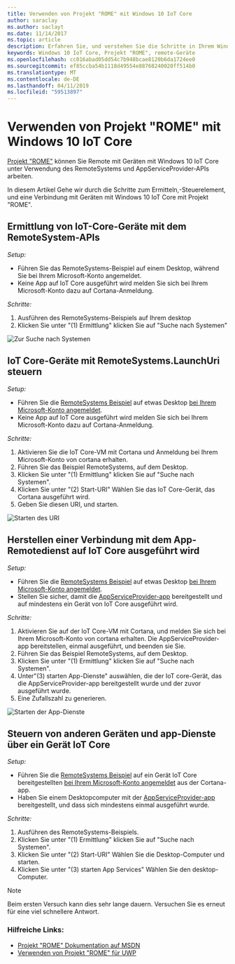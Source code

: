 ```yaml
---
title: Verwenden von Projekt "ROME" mit Windows 10 IoT Core
author: saraclay
ms.author: saclayt
ms.date: 11/14/2017
ms.topic: article
description: Erfahren Sie, und verstehen Sie die Schritte in Ihrem Windows-IoT-Gerät auf den Markt zu.
keywords: Windows 10 IoT Core, Projekt "ROME", remote-Geräte
ms.openlocfilehash: cc016abad05dd54c7b948bcae8120b6da1724ee0
ms.sourcegitcommit: ef85ccba54b1118d49554e88768240020ff514b0
ms.translationtype: MT
ms.contentlocale: de-DE
ms.lasthandoff: 04/11/2019
ms.locfileid: "59513897"
---
```

# <a name="using-project-rome-with-windows-10-iot-core"></a>Verwenden von Projekt "ROME" mit Windows 10 IoT Core 
 
[Projekt "ROME"](https://developer.microsoft.com/en-us/windows/project-rome) können Sie Remote mit Geräten mit Windows 10 IoT Core unter Verwendung des RemoteSystems und AppServiceProvider-APIs arbeiten. 
 
In diesem Artikel Gehe wir durch die Schritte zum Ermitteln,-Steuerelement, und eine Verbindung mit Geräten mit Windows 10 IoT Core mit Projekt "ROME".  
 
## <a name="discovering-iot-core-devices-with-the-remotesystem-apis"></a>Ermittlung von IoT-Core-Geräte mit dem RemoteSystem-APIs 
 
_Setup:_
* Führen Sie das RemoteSystems-Beispiel auf einem Desktop, während Sie bei Ihrem Microsoft-Konto angemeldet.  
* Keine App auf IoT Core ausgeführt wird melden Sie sich bei Ihrem Microsoft-Konto dazu auf Cortana-Anmeldung. 
 
_Schritte:_
1. Ausführen des RemoteSystems-Beispiels auf Ihrem desktop 
2. Klicken Sie unter "(1) Ermittlung" klicken Sie auf "Suche nach Systemen" 

![Zur Suche nach Systemen](../media/ProjectRome/SearchForSystems.gif)
 
## <a name="control-iot-core-devices-with-remotesystemslaunchuri"></a>IoT Core-Geräte mit RemoteSystems.LaunchUri steuern 
 
_Setup:_
* Führen Sie die [RemoteSystems Beispiel](https://github.com/Microsoft/Windows-universal-samples/tree/dev/Samples/RemoteSystems) auf etwas Desktop [bei Ihrem Microsoft-Konto angemeldet](https://github.com/Microsoft/Windows-universal-samples/tree/master/Samples/WebAccountManagement).
* Keine App auf IoT Core ausgeführt wird melden Sie sich bei Ihrem Microsoft-Konto dazu auf Cortana-Anmeldung. 
 
_Schritte:_
1. Aktivieren Sie die IoT Core-VM mit Cortana und Anmeldung bei Ihrem Microsoft-Konto von cortana erhalten. 
2. Führen Sie das Beispiel RemoteSystems, auf dem Desktop. 
3. Klicken Sie unter "(1) Ermittlung" klicken Sie auf "Suche nach Systemen". 
4. Klicken Sie unter "(2) Start-URI" Wählen Sie das IoT Core-Gerät, das Cortana ausgeführt wird. 
5. Geben Sie diesen URI, und starten. 

![Starten des URI](../media/ProjectRome/LaunchURI.gif)

## <a name="connecting-to-the-remote-app-service-running-on-iot-core"></a>Herstellen einer Verbindung mit dem App-Remotedienst auf IoT Core ausgeführt wird 
_Setup:_
* Führen Sie die [RemoteSystems Beispiel](https://github.com/Microsoft/Windows-universal-samples/tree/dev/Samples/RemoteSystems) auf etwas Desktop [bei Ihrem Microsoft-Konto angemeldet](https://github.com/Microsoft/Windows-universal-samples/tree/master/Samples/WebAccountManagement). 
* Stellen Sie sicher, damit die [AppServiceProvider-app](https://github.com/Microsoft/Windows-universal-samples/tree/dev/Samples/AppServices) bereitgestellt und auf mindestens ein Gerät von IoT Core ausgeführt wird. 
 
_Schritte:_
1. Aktivieren Sie auf der IoT Core-VM mit Cortana, und melden Sie sich bei Ihrem Microsoft-Konto von cortana erhalten. Die AppServiceProvider-app bereitstellen, einmal ausgeführt, und beenden sie Sie. 
2. Führen Sie das Beispiel RemoteSystems, auf dem Desktop. 
3. Klicken Sie unter "(1) Ermittlung" klicken Sie auf "Suche nach Systemen". 
4. Unter"(3) starten App-Dienste" auswählen, die der IoT core-Gerät, das die AppServiceProvider-app bereitgestellt wurde und der zuvor ausgeführt wurde. 
5. Eine Zufallszahl zu generieren.  

![Starten der App-Dienste](../media/ProjectRome/LaunchAppServices.gif)
 
## <a name="controlling-other-devices-and-app-services-from-an-iot-core-device"></a>Steuern von anderen Geräten und app-Dienste über ein Gerät IoT Core 

_Setup:_
* Führen Sie die [RemoteSystems Beispiel](https://github.com/Microsoft/Windows-universal-samples/tree/dev/Samples/RemoteSystems) auf ein Gerät IoT Core bereitgestellten [bei Ihrem Microsoft-Konto angemeldet](https://github.com/Microsoft/Windows-universal-samples/tree/master/Samples/WebAccountManagement) aus der Cortana-app. 
* Haben Sie einem Desktopcomputer mit der [AppServiceProvider-app](https://github.com/Microsoft/Windows-universal-samples/tree/dev/Samples/AppServices) bereitgestellt, und dass sich mindestens einmal ausgeführt wurde. 
 
_Schritte:_
1. Ausführen des RemoteSystems-Beispiels. 
2. Klicken Sie unter "(1) Ermittlung" klicken Sie auf "Suche nach Systemen". 
3. Klicken Sie unter "(2) Start-URI" Wählen Sie die Desktop-Computer und starten. 
4. Klicken Sie unter "(3) starten App Services" Wählen Sie den desktop-Computer.  
 
> [!NOTE] 
> Beim ersten Versuch kann dies sehr lange dauern. Versuchen Sie es erneut für eine viel schnellere Antwort. 
 
### <a name="helpful-links"></a>Hilfreiche Links: 
* [Projekt "ROME" Dokumentation auf MSDN](https://developer.microsoft.com/en-us/windows/project-rome )
* [Verwenden von Projekt "ROME" für UWP](https://docs.microsoft.com/windows/uwp/launch-resume/connected-apps-and-devices )
 
